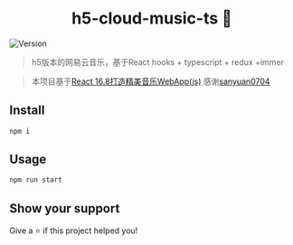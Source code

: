 <!--
 * @Description: new file
 * @Autor: zhan
 * @Date: 2020-06-09 08:36:40
 * @LastEditors: zhan
 * @LastEditTime: 2020-07-21 19:05:53
--> 
<h1 align="center"> h5-cloud-music-ts 👋</h1>
<p>
  <img alt="Version" src="https://img.shields.io/badge/version-0.1.0-blue.svg?cacheSeconds=2592000" />
</p>

> h5版本的网易云音乐，基于React hooks + typescript + redux +immer

> 本项目基于[React 16.8打造精美音乐WebApp(js)](https://github.com/sanyuan0704/react-cloud-music)
> 感谢[sanyuan0704](https://github.com/sanyuan0704)

## Install

```sh
npm i
```

## Usage

```sh
npm run start
```

## Show your support

Give a ⭐️ if this project helped you!